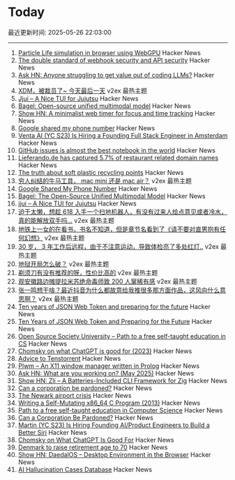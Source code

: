 # Today

最近更新时间: 2025-05-26 22:03:00

--- 
1. [Particle Life simulation in browser using WebGPU](https://lisyarus.github.io/blog/posts/particle-life-simulation-in-browser-using-webgpu.html) Hacker News
2. [The double standard of webhook security and API security](https://www.speakeasy.com/blog/webhook-security) Hacker News
3. [Ask HN: Anyone struggling to get value out of coding LLMs?](https://news.ycombinator.com/item?id=44095189) Hacker News
4. [XDM，被裁员了~ 今天最后一天](https://www.v2ex.com/t/1134336) v2ex 最热主题
5. [Jjui – A Nice TUI for Jujutsu](https://github.com/idursun/jjui) Hacker News
6. [Bagel: Open-source unified multimodal model](https://bagel-ai.org/) Hacker News
7. [Show HN: A minimalist web timer for focus and time tracking](https://iamlockedin.com/) Hacker News
8. [Google shared my phone number](https://danq.me/2025/05/21/google-shared-my-phone-number/) Hacker News
9. [Venta AI (YC S23) Is Hiring a Founding Full Stack Engineer in Amsterdam](https://www.ycombinator.com/companies/venta-ai/jobs/K8m4p6z-founding-full-stack-engineer) Hacker News
10. [GitHub issues is almost the best notebook in the world](https://simonwillison.net/2025/May/26/notes/) Hacker News
11. [Lieferando.de has captured 5.7% of restaurant related domain names](https://mondaybits.com/lieferando-captured-6-percent-of-restaurant-related-domain-names/) Hacker News
12. [The truth about soft plastic recycling points](https://www.everydayplastic.org/softplastic) Hacker News
13. [穷人纠结的牛马工具， mac mini 还是 mac air？](https://www.v2ex.com/t/1134273) v2ex 最热主题
14. [Google Shared My Phone Number](https://danq.me/2025/05/21/google-shared-my-phone-number/) Hacker News
15. [Bagel: The Open-Source Unified Multimodal Model](https://bagel-ai.org/) Hacker News
16. [jjui – A Nice TUI for Jujutsu](https://github.com/idursun/jjui) Hacker News
17. [迫于太懒，想趁 618 入手一个扫地机器人，有没有过来人给点意见或者冷水，真的能解放双手吗...](https://www.v2ex.com/t/1134289) v2ex 最热主题
18. [地铁上一女的在看书，书名不知道，但是章节名看到了《请不要对直男抱有任何幻想》](https://www.v2ex.com/t/1134280) v2ex 最热主题
19. [30 岁， 3 年工作后远程，由于不注意运动，导致体检亮了多处红灯..](https://www.v2ex.com/t/1134274) v2ex 最热主题
20. [地狱开局怎么破？](https://www.v2ex.com/t/1134271) v2ex 最热主题
21. [剃须刀有没有推荐的呀，性价比高的](https://www.v2ex.com/t/1134270) v2ex 最热主题
22. [观安徽路边摊提拉米苏绝命毒师致 200 人窜稀有感](https://www.v2ex.com/t/1134267) v2ex 最热主题
23. [张一鸣想干啥？最近抖音为什么都故意给我推很多那方面作品，这风向什么意思啊？](https://www.v2ex.com/t/1134242) v2ex 最热主题
24. [Ten years of JSON Web Token and preparing for the future](https://self-issued.info/?p=2708) Hacker News
25. [Ten Years of JSON Web Token and Preparing for the Future](https://self-issued.info/?p=2708) Hacker News
26. [Open Source Society University – Path to a free self-taught education in CS](https://github.com/ossu/computer-science) Hacker News
27. [Chomsky on what ChatGPT is good for (2023)](https://chomsky.info/20230503-2/) Hacker News
28. [Advice to Tenstorrent](https://github.com/geohot/tt-tiny) Hacker News
29. [Plwm – An X11 window manager written in Prolog](https://github.com/Seeker04/plwm) Hacker News
30. [Ask HN: What are you working on? (May 2025)](https://news.ycombinator.com/item?id=44090387) Hacker News
31. [Show HN: Zli – A Batteries-Included CLI Framework for Zig](https://github.com/xcaeser/zli) Hacker News
32. [Can a corporation be pardoned?](https://papers.ssrn.com/sol3/papers.cfm?abstract_id=5202339) Hacker News
33. [The Newark airport crisis](https://www.theverge.com/planes/673462/newark-airport-delay-air-traffic-control-tracon-radar) Hacker News
34. [Writing a Self-Mutating x86_64 C Program (2013)](https://ephemeral.cx/2013/12/writing-a-self-mutating-x86_64-c-program/) Hacker News
35. [Path to a free self-taught education in Computer Science](https://github.com/ossu/computer-science) Hacker News
36. [Can a Corporation Be Pardoned?](https://papers.ssrn.com/sol3/papers.cfm?abstract_id=5202339) Hacker News
37. [Martin (YC S23) Is Hiring Founding AI/Product Engineers to Build a Better Siri](https://www.ycombinator.com/companies/martin/jobs) Hacker News
38. [Chomsky on What ChatGPT Is Good For](https://chomsky.info/20230503-2/) Hacker News
39. [Denmark to raise retirement age to 70](https://www.telegraph.co.uk/world-news/2025/05/23/denmark-raise-retirement-age-70/) Hacker News
40. [Show HN: DaedalOS – Desktop Environment in the Browser](https://github.com/DustinBrett/daedalOS) Hacker News
41. [AI Hallucination Cases Database](https://www.damiencharlotin.com/hallucinations/) Hacker News
